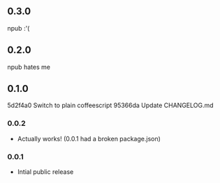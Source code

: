 0.3.0
-----
npub :'(

0.2.0
-----
npub hates me

0.1.0
-----
5d2f4a0 Switch to plain coffeescript
95366da Update CHANGELOG.md

### 0.0.2
* Actually works! (0.0.1 had a broken package.json)

### 0.0.1
* Intial public release
